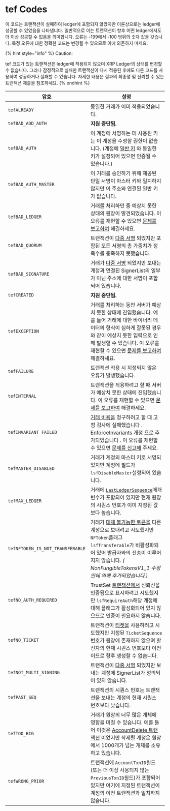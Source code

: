 # tef Codes

이 코드는 트랜잭션이 실패하여 ledger에 포함되지 않았지만 이론상으로는 ledger에 성공할 수 있었음을 나타냅니다. 일반적으로 이는 트랜잭션이 향후 어떤 ledger에서도 더 이상 성공할 수 없음을 의미합니다. 오류는 -199에서 -100 범위의 숫자 값을 갖습니다. 특정 오류에 대한 정확한 코드는 변경될 수 있으므로 이에 의존하지 마세요.

{% hint style="info" %}
Caution:

tef 코드가 있는 트랜잭션은 ledger에 적용되지 않으며 XRP Ledger의 상태를 변경할 수 없습니다. 그러나 잠정적으로 실패한 트랜잭션이 다시 적용된 후에도 다른 코드를 사용하여 성공하거나 실패할 수 있습니다. 자세한 내용은 결과의 최종성 및 신뢰할 수 있는 트랜잭션 제출을 참조하세요.
{% endhint %}

| 암호                               | 설명                                                                                                                                                                                                                                                |
| -------------------------------- | ------------------------------------------------------------------------------------------------------------------------------------------------------------------------------------------------------------------------------------------------- |
| `tefALREADY`                     | 동일한 거래가 이미 적용되었습니다.                                                                                                                                                                                                                               |
| `tefBAD_ADD_AUTH`                | **지원 중단됨.**                                                                                                                                                                                                                                       |
| `tefBAD_AUTH`                    | 이 계정에 서명하는 데 사용된 키는 이 계정을 수정할 권한이 없습니다. (계정에 [일반 키](https://xrpl.org/cryptographic-keys.html) 와 동일한 키가 설정되어 있으면 인증될 수 있습니다.)                                                                                                                      |
| `tefBAD_AUTH_MASTER`             | 이 거래를 승인하기 위해 제공된 단일 서명이 마스터 키와 일치하지 않지만 이 주소와 연결된 일반 키가 없습니다.                                                                                                                                                                                    |
| `tefBAD_LEDGER`                  | 거래를 처리하던 중 예상치 못한 상태의 원장이 발견되었습니다. 이 오류를 재현할 수 있으면 [문제를 보고하여](https://github.com/ripple/rippled/issues) 해결하세요.                                                                                                                                    |
| `tefBAD_QUORUM`                  | 트랜잭션이 [다중 서명](https://xrpl.org/multi-signing.html) 되었지만 포함된 모든 서명의 총 가중치가 정족수를 충족하지 못했습니다.                                                                                                                                                        |
| `tefBAD_SIGNATURE`               | 거래가 [다중 서명](https://xrpl.org/multi-signing.html) 되었지만 보내는 계정과 연결된 SignerList의 일부가 아닌 주소에 대한 서명이 포함되어 있습니다.                                                                                                                                        |
| `tefCREATED`                     | **지원 중단됨.**                                                                                                                                                                                                                                       |
| `tefEXCEPTION`                   | 거래를 처리하는 동안 서버가 예상치 못한 상태에 진입했습니다. 예를 들어 거래에 대한 바이너리 데이터의 형식이 심하게 잘못된 경우와 같이 예상치 못한 입력으로 인해 발생할 수 있습니다. 이 오류를 재현할 수 있으면 [문제를 보고하여](https://github.com/ripple/rippled/issues) 해결하세요.                                                               |
| `tefFAILURE`                     | 트랜잭션 적용 시 지정되지 않은 오류가 발생했습니다.                                                                                                                                                                                                                     |
| `tefINTERNAL`                    | 트랜잭션을 적용하려고 할 때 서버가 예상치 못한 상태에 진입했습니다. 이 오류를 재현할 수 있으면 [문제를 보고하여](https://github.com/ripple/rippled/issues) 해결하세요.                                                                                                                                |
| `tefINVARIANT_FAILED`            | [거래 비용을](https://xrpl.org/transaction-cost.html) 청구하려고 할 때 고정 검사에 실패했습니다 . [EnforceInvariants 개정](https://xrpl.org/known-amendments.html#enforceinvariants) 으로 추가되었습니다 . 이 오류를 재현할 수 있으면 [문제를 신고해](https://github.com/ripple/rippled/issues) 주세요. |
| `tefMASTER_DISABLED`             | 거래가 계정의 마스터 키로 서명되었지만 계정에 필드가 `lsfDisableMaster`설정되어 있습니다.                                                                                                                                                                                        |
| `tefMAX_LEDGER`                  | 거래에 [`LastLedgerSequence`](https://xrpl.org/reliable-transaction-submission.html#lastledgersequence)매개변수가 포함되어 있지만 현재 원장의 시퀀스 번호가 이미 지정된 값보다 높습니다.                                                                                                |
| `tefNFTOKEN_IS_NOT_TRANSFERABLE` | 거래가 [대체 불가능한 토큰을](https://xrpl.org/non-fungible-tokens.html) 다른 계정으로 보내려고 시도했지만 `NFToken`플래그 `lsfTransferable`가 비활성화되어 있어 발급자와의 전송이 이루어지지 않습니다. _( NonFungibleTokensV1\_1 수정안에 의해 추가되었습니다.)_                                                      |
| `tefNO_AUTH_REQUIRED`            | TrustSet [트랜잭션에서](https://xrpl.org/trustset.html) 신뢰선을 인증됨으로 표시하려고 시도했지만 `lsfRequireAuth`해당 계정에 대해 플래그가 활성화되어 있지 않으므로 인증이 필요하지 않습니다.                                                                                                              |
| `tefNO_TICKET`                   | 트랜잭션이 [티켓을](https://xrpl.org/tickets.html) 사용하려고 시도했지만 지정된 `TicketSequence`번호가 원장에 존재하지 않으며 발신자의 현재 시퀀스 번호보다 이전이므로 향후 생성할 수 없습니다.                                                                                                                 |
| `tefNOT_MULTI_SIGNING`           | 트랜잭션이 [다중 서명](https://xrpl.org/multi-signing.html) 되었지만 보내는 계정에 SignerList가 정의되어 있지 않습니다.                                                                                                                                                         |
| `tefPAST_SEQ`                    | 트랜잭션의 시퀀스 번호는 트랜잭션을 보내는 계정의 현재 시퀀스 번호보다 낮습니다.                                                                                                                                                                                                     |
| `tefTOO_BIG`                     | 거래가 원장의 너무 많은 개체에 영향을 미칠 수 있습니다. 예를 들어 이것은 [AccountDelete 트랜잭션](https://xrpl.org/accountdelete.html) 이었지만 삭제될 계정은 원장에서 1000개가 넘는 개체를 소유하고 있습니다.                                                                                                   |
| `tefWRONG_PRIOR`                 | 트랜잭션에 `AccountTxnID`필드(또는 더 이상 사용되지 않는 `PreviousTxnID`필드)가 포함되어 있지만 여기에 지정된 트랜잭션이 계정의 이전 트랜잭션과 일치하지 않습니다.                                                                                                                                         |
